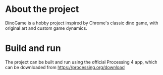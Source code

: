 # About the project
DinoGame is a hobby project inspired by Chrome's classic dino game, with original art and custom game dynamics.

# Build and run
The project can be built and run using the official Processing 4 app, which can be downloaded from https://processing.org/download
